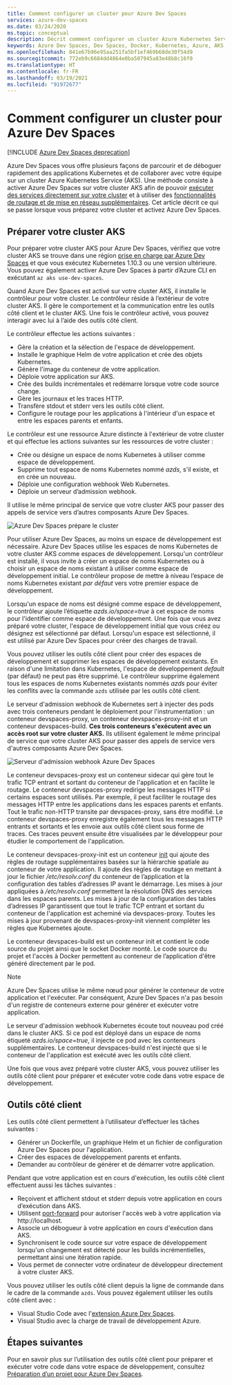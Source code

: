 ```yaml
---
title: Comment configurer un cluster pour Azure Dev Spaces
services: azure-dev-spaces
ms.date: 03/24/2020
ms.topic: conceptual
description: Décrit comment configurer un cluster Azure Kubernetes Service pour Azure Dev Spaces
keywords: Azure Dev Spaces, Dev Spaces, Docker, Kubernetes, Azure, AKS, Azure Kubernetes Service, conteneurs
ms.openlocfilehash: 841e67b96e95aa251fa5bf1ef469b68de30f54d9
ms.sourcegitcommit: 772eb9c6684dd4864e0ba507945a83e48b8c16f0
ms.translationtype: HT
ms.contentlocale: fr-FR
ms.lasthandoff: 03/19/2021
ms.locfileid: "91972677"
---
```

# <a name="how-setting-up-a-cluster-for-azure-dev-spaces-works"></a>Comment configurer un cluster pour Azure Dev Spaces

[!INCLUDE [Azure Dev Spaces deprecation](../../includes/dev-spaces-deprecation.md)]

Azure Dev Spaces vous offre plusieurs façons de parcourir et de déboguer rapidement des applications Kubernetes et de collaborer avec votre équipe sur un cluster Azure Kubernetes Service (AKS). Une méthode consiste à activer Azure Dev Spaces sur votre cluster AKS afin de pouvoir [exécuter des services directement sur votre cluster][how-it-works-up] et à utiliser des [fonctionnalités de routage et de mise en réseau supplémentaires][how-it-works-routing]. Cet article décrit ce qui se passe lorsque vous préparez votre cluster et activez Azure Dev Spaces.

## <a name="prepare-your-aks-cluster"></a>Préparer votre cluster AKS

Pour préparer votre cluster AKS pour Azure Dev Spaces, vérifiez que votre cluster AKS se trouve dans une région [prise en charge par Azure Dev Spaces][supported-regions] et que vous exécutez Kubernetes 1.10.3 ou une version ultérieure. Vous pouvez également activer Azure Dev Spaces à partir d’Azure CLI en exécutant `az aks use-dev-spaces`.

Quand Azure Dev Spaces est activé sur votre cluster AKS, il installe le contrôleur pour votre cluster. Le contrôleur réside à l’extérieur de votre cluster AKS. Il gère le comportement et la communication entre les outils côté client et le cluster AKS. Une fois le contrôleur activé, vous pouvez interagir avec lui à l’aide des outils côté client.

Le contrôleur effectue les actions suivantes :

* Gère la création et la sélection de l'espace de développement.
* Installe le graphique Helm de votre application et crée des objets Kubernetes.
* Génère l'image du conteneur de votre application.
* Déploie votre application sur AKS.
* Crée des builds incrémentales et redémarre lorsque votre code source change.
* Gère les journaux et les traces HTTP.
* Transfère stdout et stderr vers les outils côté client.
* Configure le routage pour les applications à l'intérieur d'un espace et entre les espaces parents et enfants.

Le contrôleur est une ressource Azure distincte à l'extérieur de votre cluster et qui effectue les actions suivantes sur les ressources de votre cluster :

* Crée ou désigne un espace de noms Kubernetes à utiliser comme espace de développement.
* Supprime tout espace de noms Kubernetes nommé *azds*, s'il existe, et en crée un nouveau.
* Déploie une configuration webhook Web Kubernetes.
* Déploie un serveur d’admission webhook.

Il utilise le même principal de service que votre cluster AKS pour passer des appels de service vers d’autres composants Azure Dev Spaces.

![Azure Dev Spaces prépare le cluster](media/how-dev-spaces-works/prepare-cluster.svg)

Pour utiliser Azure Dev Spaces, au moins un espace de développement est nécessaire. Azure Dev Spaces utilise les espaces de noms Kubernetes de votre cluster AKS comme espaces de développement. Lorsqu'un contrôleur est installé, il vous invite à créer un espace de noms Kubernetes ou à choisir un espace de noms existant à utiliser comme espace de développement initial. Le contrôleur propose de mettre à niveau l’espace de noms Kubernetes existant *par défaut* vers votre premier espace de développement.

Lorsqu'un espace de noms est désigné comme espace de développement, le contrôleur ajoute l’étiquette *azds.io/space=true* à cet espace de noms pour l'identifier comme espace de développement. Une fois que vous avez préparé votre cluster, l'espace de développement initial que vous créez ou désignez est sélectionné par défaut. Lorsqu'un espace est sélectionné, il est utilisé par Azure Dev Spaces pour créer des charges de travail.

Vous pouvez utiliser les outils côté client pour créer des espaces de développement et supprimer les espaces de développement existants. En raison d'une limitation dans Kubernetes, l'espace de développement *default* (par défaut) ne peut pas être supprimé. Le contrôleur supprime également tous les espaces de noms Kubernetes existants nommés *azds* pour éviter les conflits avec la commande `azds` utilisée par les outils côté client.

Le serveur d'admission webhook de Kubernetes sert à injecter des pods avec trois conteneurs pendant le déploiement pour l'instrumentation : un conteneur devspaces-proxy, un conteneur devspaces-proxy-init et un conteneur devspaces-build. **Ces trois conteneurs s'exécutent avec un accès root sur votre cluster AKS.** Ils utilisent également le même principal de service que votre cluster AKS pour passer des appels de service vers d'autres composants Azure Dev Spaces.

![Serveur d'admission webhook Azure Dev Spaces](media/how-dev-spaces-works/kubernetes-webhook-admission-server.svg)

Le conteneur devspaces-proxy est un conteneur sidecar qui gère tout le trafic TCP entrant et sortant du conteneur de l'application et en facilite le routage. Le conteneur devspaces-proxy redirige les messages HTTP si certains espaces sont utilisés. Par exemple, il peut faciliter le routage des messages HTTP entre les applications dans les espaces parents et enfants. Tout le trafic non-HTTP transite par devspaces-proxy, sans être modifié. Le conteneur devspaces-proxy enregistre également tous les messages HTTP entrants et sortants et les envoie aux outils côté client sous forme de traces. Ces traces peuvent ensuite être visualisées par le développeur pour étudier le comportement de l'application.

Le conteneur devspaces-proxy-init est un conteneur [init](https://kubernetes.io/docs/concepts/workloads/pods/init-containers/) qui ajoute des règles de routage supplémentaires basées sur la hiérarchie spatiale au conteneur de votre application. Il ajoute des règles de routage en mettant à jour le fichier */etc/resolv.conf* du conteneur de l’application et la configuration des tables d’adresses IP avant le démarrage. Les mises à jour appliquées à */etc/resolv.conf* permettent la résolution DNS des services dans les espaces parents. Les mises à jour de la configuration des tables d’adresses IP garantissent que tout le trafic TCP entrant et sortant du conteneur de l'application est acheminé via devspaces-proxy. Toutes les mises à jour provenant de devspaces-proxy-init viennent compléter les règles que Kubernetes ajoute.

Le conteneur devspaces-build est un conteneur init et contient le code source du projet ainsi que le socket Docker monté. Le code source du projet et l'accès à Docker permettent au conteneur de l’application d'être généré directement par le pod.

> [!NOTE]
> Azure Dev Spaces utilise le même nœud pour générer le conteneur de votre application et l'exécuter. Par conséquent, Azure Dev Spaces n'a pas besoin d'un registre de conteneurs externe pour générer et exécuter votre application.

Le serveur d'admission webhook Kubernetes écoute tout nouveau pod créé dans le cluster AKS. Si ce pod est déployé dans un espace de noms étiqueté *azds.io/space=true*, il injecte ce pod avec les conteneurs supplémentaires. Le conteneur devspaces-build n'est injecté que si le conteneur de l'application est exécuté avec les outils côté client.

Une fois que vous avez préparé votre cluster AKS, vous pouvez utiliser les outils côté client pour préparer et exécuter votre code dans votre espace de développement.

## <a name="client-side-tooling"></a>Outils côté client

Les outils côté client permettent à l’utilisateur d’effectuer les tâches suivantes :
* Générer un Dockerfile, un graphique Helm et un fichier de configuration Azure Dev Spaces pour l'application.
* Créer des espaces de développement parents et enfants.
* Demander au contrôleur de générer et de démarrer votre application.

Pendant que votre application est en cours d'exécution, les outils côté client effectuent aussi les tâches suivantes :
* Reçoivent et affichent stdout et stderr depuis votre application en cours d’exécution dans AKS.
* Utilisent [port-forward](https://kubernetes.io/docs/tasks/access-application-cluster/port-forward-access-application-cluster/) pour autoriser l'accès web à votre application via http:\//localhost.
* Associe un débogueur à votre application en cours d'exécution dans AKS.
* Synchronisent le code source sur votre espace de développement lorsqu'un changement est détecté pour les builds incrémentielles, permettant ainsi une itération rapide.
* Vous permet de connecter votre ordinateur de développeur directement à votre cluster AKS.

Vous pouvez utiliser les outils côté client depuis la ligne de commande dans le cadre de la commande `azds`. Vous pouvez également utiliser les outils côté client avec :

* Visual Studio Code avec l'[extension Azure Dev Spaces](https://marketplace.visualstudio.com/items?itemName=azuredevspaces.azds).
* Visual Studio avec la charge de travail de développement Azure.

## <a name="next-steps"></a>Étapes suivantes

Pour en savoir plus sur l’utilisation des outils côté client pour préparer et exécuter votre code dans votre espace de développement, consultez [Préparation d’un projet pour Azure Dev Spaces][how-it-works-prep].


[how-it-works-prep]: how-dev-spaces-works-prep.md
[how-it-works-routing]: how-dev-spaces-works-routing.md
[how-it-works-up]: how-dev-spaces-works-up.md
[supported-regions]: https://azure.microsoft.com/global-infrastructure/services/?products=kubernetes-service